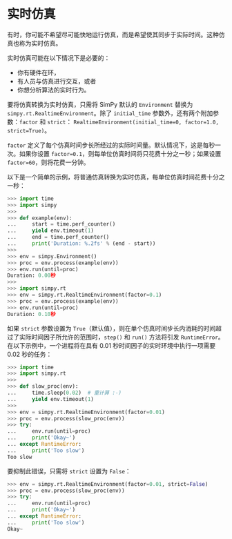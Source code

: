 # 实时仿真

有时，你可能不希望尽可能快地运行仿真，而是希望使其同步于实际时间。这种仿真也称为实时仿真。

实时仿真可能在以下情况下是必要的：

- 你有硬件在环，
- 有人员与仿真进行交互，或者
- 你想分析算法的实时行为。

要将仿真转换为实时仿真，只需将 SimPy 默认的 `Environment` 替换为 `simpy.rt.RealtimeEnvironment`。除了 `initial_time` 参数外，还有两个附加参数：`factor` 和 `strict`：
`RealtimeEnvironment(initial_time=0, factor=1.0, strict=True)`。

`factor` 定义了每个仿真时间步长所经过的实际时间量。默认情况下，这是每秒一次。如果你设置 `factor=0.1`，则每单位仿真时间将只花费十分之一秒；如果设置 `factor=60`，则将花费一分钟。

以下是一个简单的示例，将普通仿真转换为实时仿真，每单位仿真时间花费十分之一秒：

```python
>>> import time
>>> import simpy
>>>
>>> def example(env):
...     start = time.perf_counter()
...     yield env.timeout(1)
...     end = time.perf_counter()
...     print('Duration: %.2fs' % (end - start))
>>>
>>> env = simpy.Environment()
>>> proc = env.process(example(env))
>>> env.run(until=proc)
Duration: 0.00秒
>>>
>>> import simpy.rt
>>> env = simpy.rt.RealtimeEnvironment(factor=0.1)
>>> proc = env.process(example(env))
>>> env.run(until=proc)
Duration: 0.10秒
```

如果 `strict` 参数设置为 `True`（默认值），则在单个仿真时间步长内消耗的时间超过了实际时间因子所允许的范围时，`step()` 和 `run()` 方法将引发 `RuntimeError`。在以下示例中，一个进程将在具有 0.01 秒时间因子的实时环境中执行一项需要 0.02 秒的任务：

```python
>>> import time
>>> import simpy.rt
>>>
>>> def slow_proc(env):
...     time.sleep(0.02)  # 重计算 :-)
...     yield env.timeout(1)
>>>
>>> env = simpy.rt.RealtimeEnvironment(factor=0.01)
>>> proc = env.process(slow_proc(env))
>>> try:
...     env.run(until=proc)
...     print('Okay~')
... except RuntimeError:
...     print('Too slow')
Too slow
```

要抑制此错误，只需将 `strict` 设置为 `False`：

```python
>>> env = simpy.rt.RealtimeEnvironment(factor=0.01, strict=False)
>>> proc = env.process(slow_proc(env))
>>> try:
...     env.run(until=proc)
...     print('Okay~')
... except RuntimeError:
...     print('Too slow')
Okay~
```
